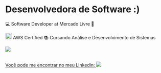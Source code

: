 <h1> Desenvolvedora de Software :) </h1>
💻 Software Developer at Mercado Livre 💛

<img src="https://github.com/user-attachments/assets/ef254cd6-6a64-42b3-86e6-a45764a23d38" width="20" /> AWS Certified
📚 Cursando Análise e Desenvolvimento de Sistemas
<br>
<div>
  <a href="https://github.com/LorraineOliveira12">
    <img  src="https://github-readme-stats.vercel.app/api?username=LorraineOliveira12&include_all_commits=true&show_icons=true&theme=dracula"/>
<div/>

<br>

 Você pode me encontrar no meu Linkedin: <a href="https://www.linkedin.com/in/lorraine-oliveira/-4824b01a7/" target="_blank"><img src="https://img.shields.io/badge/-LinkedIn-%230077B5?style=for-the-badge&logo=linkedin&logoColor=white" target="_blank"></a>
<div/>

 </div> <br/>
